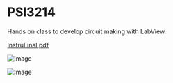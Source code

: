 # PSI3214

Hands on class to develop circuit making with LabView.

[InstruFinal.pdf](https://github.com/Soneeca/PSI3214/files/15123627/InstruFinal.pdf)

![image](https://github.com/Soneeca/PSI3214/assets/62733610/39a3ef3b-36c6-45a9-943c-126f234fee59)

![image](https://github.com/Soneeca/PSI3214/assets/62733610/82c8e84a-f5c0-4cc2-b731-1af7e8e3964a)

